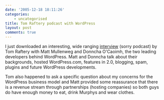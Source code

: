 ```yaml
---
date: '2005-12-18 18:11:26'
categories:
    - uncategorised
title: Tom Raftery podcast with WordPress
layout: post
comments: true
---
```

I just downloaded an interesting, wide ranging
[interview](http://www.podleaders.com/matt-mullenweg-podcast/) (sorry
podcast) by Tom Raftery with Matt Mullenweg and Donncha O'Caoimh, the
two leading developers behind WordPress. Matt and Donncha talk about
their backgrounds, hosted WordPress.com, features in 2.0, blogging,
spam, plugins and future WordPress developments.

Tom also happened to ask a specific question about my concerns for the
WordPress business model and Matt provided some reassurance that there
is a revenue stream through partnerships (hosting companies) so both
guys do have enough money to eat, drink Murphys and wear clothes.
